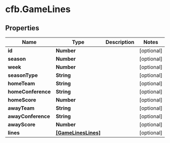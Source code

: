 # cfb.GameLines

## Properties
Name | Type | Description | Notes
------------ | ------------- | ------------- | -------------
**id** | **Number** |  | [optional] 
**season** | **Number** |  | [optional] 
**week** | **Number** |  | [optional] 
**seasonType** | **String** |  | [optional] 
**homeTeam** | **String** |  | [optional] 
**homeConference** | **String** |  | [optional] 
**homeScore** | **Number** |  | [optional] 
**awayTeam** | **String** |  | [optional] 
**awayConference** | **String** |  | [optional] 
**awayScore** | **Number** |  | [optional] 
**lines** | [**[GameLinesLines]**](GameLinesLines.md) |  | [optional] 


